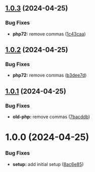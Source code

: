 ## [1.0.3](https://github.com/craftsys/laravel-redis-session-enhanced/compare/v1.0.2...v1.0.3) (2024-04-25)


### Bug Fixes

* **php72:** remove commas ([1c43caa](https://github.com/craftsys/laravel-redis-session-enhanced/commit/1c43caaf6d071c0a6252ea20a54e322b7be19c71))

## [1.0.2](https://github.com/craftsys/laravel-redis-session-enhanced/compare/v1.0.1...v1.0.2) (2024-04-25)


### Bug Fixes

* **php72:** remove commas ([b3dee7d](https://github.com/craftsys/laravel-redis-session-enhanced/commit/b3dee7d6d8914d98881708908e2603c948f957d0))

## [1.0.1](https://github.com/craftsys/laravel-redis-session-enhanced/compare/v1.0.0...v1.0.1) (2024-04-25)


### Bug Fixes

* **old-php:** remove commas ([7bacddb](https://github.com/craftsys/laravel-redis-session-enhanced/commit/7bacddbe5914f51d1e3edc3d88ec17937c074f4f))

# 1.0.0 (2024-04-25)


### Bug Fixes

* **setup:** add initial setup ([8ac6e85](https://github.com/craftsys/laravel-redis-session-enhanced/commit/8ac6e854f130961d773e4beefcdd2d887c067664))
